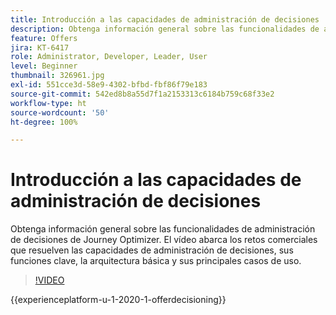 ```yaml
---
title: Introducción a las capacidades de administración de decisiones
description: Obtenga información general sobre las funcionalidades de administración de decisiones de Journey Optimizer.
feature: Offers
jira: KT-6417
role: Administrator, Developer, Leader, User
level: Beginner
thumbnail: 326961.jpg
exl-id: 551cce3d-58e9-4302-bfbd-fbf86f79e183
source-git-commit: 542ed8b8a55d7f1a2153313c6184b759c68f33e2
workflow-type: ht
source-wordcount: '50'
ht-degree: 100%

---
```


# Introducción a las capacidades de administración de decisiones

Obtenga información general sobre las funcionalidades de administración de decisiones de Journey Optimizer. El vídeo abarca los retos comerciales que resuelven las capacidades de administración de decisiones, sus funciones clave, la arquitectura básica y sus principales casos de uso.


>[!VIDEO](https://video.tv.adobe.com/v/326961?quality=12&learn=on)

{{experienceplatform-u-1-2020-1-offerdecisioning}}

